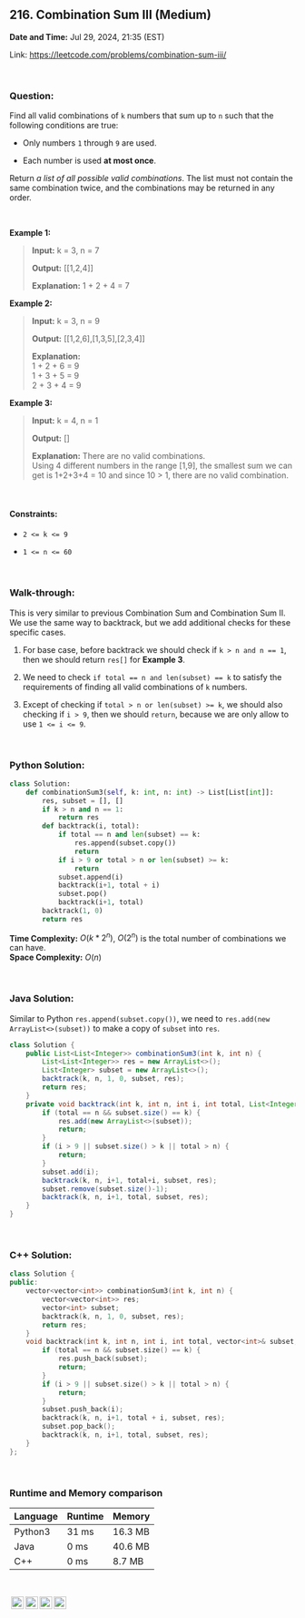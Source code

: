 ## 216. Combination Sum III (Medium)
**Date and Time:** Jul 29, 2024, 21:35 (EST)

Link: https://leetcode.com/problems/combination-sum-iii/

<br>

### Question:
Find all valid combinations of `k` numbers that sum up to `n` such that the following conditions are true:

* Only numbers `1` through `9` are used.

* Each number is used **at most once**.

Return _a list of all possible valid combinations_. The list must not contain the same combination twice, and the combinations may be returned in any order.

<br>

**Example 1:**
> **Input:** k = 3, n = 7
> 
> **Output:** [[1,2,4]]
>
> **Explanation:** 1 + 2 + 4 = 7

**Example 2:**
> **Input:** k = 3, n = 9
> 
> **Output:** [[1,2,6],[1,3,5],[2,3,4]]
>
> **Explanation:** <br>
> 1 + 2 + 6 = 9 <br>
> 1 + 3 + 5 = 9 <br>
> 2 + 3 + 4 = 9 <br>

**Example 3:**
> **Input:** k = 4, n = 1
> 
> **Output:** []
>
> **Explanation:** There are no valid combinations. <br>
> Using 4 different numbers in the range [1,9], the smallest sum we can get is 1+2+3+4 = 10 and since 10 > 1, there are no valid combination.

<br>

#### Constraints:
* `2 <= k <= 9`

* `1 <= n <= 60`

<br>

### Walk-through: 
This is very similar to previous Combination Sum and Combination Sum II. We use the same way to backtrack, but we add additional checks for these specific cases. 

1. For base case, before backtrack we should check if `k > n and n == 1`, then we should return `res[]` for **Example 3**.

2. We need to check `if total == n and len(subset) == k` to satisfy the requirements of finding all valid combinations of `k` numbers.

3. Except of checking if `total > n or len(subset) >= k`, we should also checking if `i > 9`, then we should `return`, because we are only allow to use `1 <= i <= 9`.

<br>

### Python Solution:
```python
class Solution:
    def combinationSum3(self, k: int, n: int) -> List[List[int]]:
        res, subset = [], []
        if k > n and n == 1:
            return res
        def backtrack(i, total):
            if total == n and len(subset) == k:
                res.append(subset.copy())
                return
            if i > 9 or total > n or len(subset) >= k:
                return
            subset.append(i)
            backtrack(i+1, total + i)
            subset.pop()
            backtrack(i+1, total)
        backtrack(1, 0)
        return res
```
**Time Complexity:** $O(k * 2^n)$, $O(2^n)$ is the total number of combinations we can have. <br>
**Space Complexity:** $O(n)$

<br>

### Java Solution:
Similar to Python `res.append(subset.copy())`, we need to `res.add(new ArrayList<>(subset))` to make a copy of `subset` into `res`.
```java
class Solution {
    public List<List<Integer>> combinationSum3(int k, int n) {
        List<List<Integer>> res = new ArrayList<>();
        List<Integer> subset = new ArrayList<>();
        backtrack(k, n, 1, 0, subset, res);
        return res;
    }
    private void backtrack(int k, int n, int i, int total, List<Integer> subset, List<List<Integer>> res) {
        if (total == n && subset.size() == k) {
            res.add(new ArrayList<>(subset));
            return;
        }
        if (i > 9 || subset.size() > k || total > n) {
            return;
        }
        subset.add(i);
        backtrack(k, n, i+1, total+i, subset, res);
        subset.remove(subset.size()-1);
        backtrack(k, n, i+1, total, subset, res);
    }
}
```

<br>

### C++ Solution:
```cpp
class Solution {
public:
    vector<vector<int>> combinationSum3(int k, int n) {
        vector<vector<int>> res;
        vector<int> subset;
        backtrack(k, n, 1, 0, subset, res);
        return res;
    }
    void backtrack(int k, int n, int i, int total, vector<int>& subset, vector<vector<int>>& res) {
        if (total == n && subset.size() == k) {
            res.push_back(subset);
            return;
        }
        if (i > 9 || subset.size() > k || total > n) {
            return;
        }
        subset.push_back(i);
        backtrack(k, n, i+1, total + i, subset, res);
        subset.pop_back();
        backtrack(k, n, i+1, total, subset, res);
    }
};
```

<br>

### Runtime and Memory comparison
|Language|Runtime|Memory|
|---|---|---|
|Python3|31 ms|16.3 MB|
|Java   |0 ms|40.6 MB|
|C++    |0 ms|8.7 MB|

<br>

<img style="height:22px!important;margin-left:3px;vertical-align:text-bottom;" src="https://mirrors.creativecommons.org/presskit/icons/cc.svg?ref=chooser-v1" alt="CC BY-NC-SA" title="CC BY-NC-SA"><img style="height:22px!important;margin-left:3px;vertical-align:text-bottom;" src="https://mirrors.creativecommons.org/presskit/icons/by.svg?ref=chooser-v1" alt="BY: credit must be given to the creator" title="BY: credit must be given to the creator"><img style="height:22px!important;margin-left:3px;vertical-align:text-bottom;" src="https://mirrors.creativecommons.org/presskit/icons/nc.svg?ref=chooser-v1" alt="NC: Only noncommercial uses of the work are permitted" title="NC: Only noncommercial uses of the work are permitted"><img style="height:22px!important;margin-left:3px;vertical-align:text-bottom;" src="https://mirrors.creativecommons.org/presskit/icons/sa.svg?ref=chooser-v1" alt="SA: Adaptations must be shared under the same terms" title="SA: Adaptations must be shared under the same terms">
